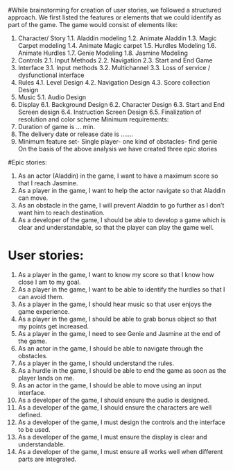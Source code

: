 #While brainstorming for creation of user stories, we followed a structured approach. We first listed the features or elements that we could identify as part of the game. 
The game would consist of elements like:
1.	Character/ Story
1.1.	Aladdin modeling
1.2.	Animate Aladdin
1.3.	Magic Carpet modeling
1.4.	Animate Magic carpet
1.5.	Hurdles Modeling
1.6.	Animate Hurdles
1.7.	Genie Modeling
1.8.	Jasmine Modeling
2.	Controls
2.1.	Input Methods 
2.2.	Navigation
2.3.	Start and End Game
3.	Interface
3.1.	Input methods
3.2.	Multichannel 
3.3.	Loss of service / dysfunctional interface 
4.	Rules
4.1.	Level Design 
4.2.	Navigation Design
4.3.	Score collection Design
5.	Music
5.1.	Audio Design
6.	Display
6.1.	Background Design
6.2.	Character Design
6.3.	Start and End Screen design
6.4.	Instruction Screen Design
6.5.	Finalization of resolution and color scheme
Minimum requirements: 
1.	Duration of game is … min.
2.	The delivery date or release date is …….
3.	Minimum feature set- Single player- one kind of obstacles- find genie
On the basis of the above analysis we have created three epic stories

#Epic stories:
1.	As an actor (Aladdin) in the game, I want to have a maximum score so that I reach Jasmine.
2.	As a player in the game, I want to help the actor navigate so that Aladdin can move.
3.	As an obstacle in the game, I will prevent Aladdin to go further as I don’t want him to reach destination.
4.	As a developer of the game, I should be able to develop a game which is clear and understandable, so that the player can play the game well.


# User stories:
1.	As a player in the game, I want to know my score so that I know how close I am to my goal.
2.	As a player in the game, I want to be able to identify the hurdles so that I can avoid them.
3.	As a player in the game, I should hear music so that user enjoys the game experience.
4.  As a player in the game, I should be able to grab bonus object so that my points get increased.
5.	As a player in the game, I need to see Genie and Jasmine at the end of the game.
6.	As an actor in the game, I should be able to navigate through the obstacles.
7.	As a player in the game, I should understand the rules.
8.	As a hurdle in the game, I should be able to end the game as soon as the player lands on me.
9.	As an actor in the game, I should be able to move using an input interface.
10.	As a developer of the game, I should ensure the audio is designed.
11.	As a developer of the game, I should ensure the characters are well defined.
12.	As a developer of the game, I must design the controls and the interface to be used.
13.	As a developer of the game, I must ensure the display is clear and understandable.
14.	As a developer of the game, I must ensure all works well when different parts are integrated.

